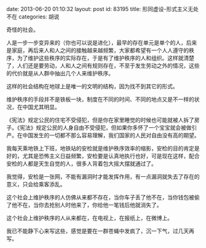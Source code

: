 date: 2013-06-20 01:10:32
layout: post
id: 83195
title: 形同虚设-形式主义无处不在
categories: 胡说

奇怪的社会。

人是一步一步变异来的（你也可以说是进化），最早的存在单元是单个的人，后来是家庭，再后来人和人之间的接触越来越频繁，大家都希望有一个人人遵守的秩序，为了维护这些秩序的实际存在，于是有了维护秩序的人和组织。这样就清楚了，人们还是要劳动，人和人之间有规则存在，不至于发生劳动之外的情况，这些的代价就是从人群中抽出几个人来维护秩序。

这样的社会结构在地球上是唯一的文明的结构，因为找不到其它的形式。

维护秩序的手段并不是铁板一块，制度在不同的时间、不同的地点又是不一样的状况，在中国尤其明显。

《宪法》规定公民的住宅不受侵犯，但是你在家里睡觉的时候也可能就被人拆了房子。《宪法》规定公民的人身自由不受侵犯，但如果你多怀了一个宝宝就会被做引产。在中国发生的一切都不那么容易理解，我们国家的人民对自由没有高的期望。

我每天乘地铁上下班，地铁站的安检就是维护秩序效率的缩影，安检的目的肯定是好的，尤其是恐怖主义日益频繁，安检要是认真地执行也好，可是现在这样，配合安检的人都是天生自觉的人，很多人背着包大摇大摆就通过了。

我觉得，安检是一张网，不能有漏洞时才能发挥作用，有一点漏洞就失去了存在的意义，只会给乘客添乱。

这个社会上维护秩序的人仿佛从来都不存在，当你车子丢了他不在，当你钱包被偷了他不在，当你去抢别人时他来了，你给他一笔钱后他就消失了。

这个社会上维护秩序的人从来都在，在电视上，在报纸上，在微博上。

我已不能静下心来写这些，感觉是要在一群苍蝇中发疯了，沉一下气，过几天再写。

